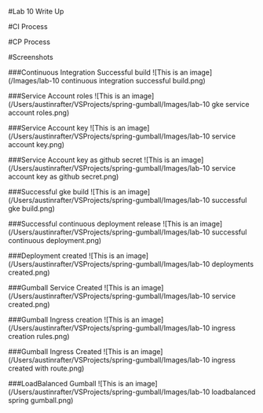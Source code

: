 #Lab 10 Write Up

#CI Process

#CP Process


#Screenshots

###Continuous Integration Successful build
![This is an image](/Images/lab-10 continuous integration successful build.png)

###Service Account roles
![This is an image](/Users/austinrafter/VSProjects/spring-gumball/Images/lab-10 gke service account roles.png)

###Service Account key
![This is an image](/Users/austinrafter/VSProjects/spring-gumball/Images/lab-10 service account key.png)

###Service Account key as github secret
![This is an image](/Users/austinrafter/VSProjects/spring-gumball/Images/lab-10 service account key as github secret.png)

###Successful gke build 
![This is an image](/Users/austinrafter/VSProjects/spring-gumball/Images/lab-10 successful gke build.png)

###Successful continuous deployment release
![This is an image](/Users/austinrafter/VSProjects/spring-gumball/Images/lab-10 successful continuous deployment.png)

###Deployment created
![This is an image](/Users/austinrafter/VSProjects/spring-gumball/Images/lab-10 deployments created.png)

###Gumball Service Created
![This is an image](/Users/austinrafter/VSProjects/spring-gumball/Images/lab-10 service created.png)

###Gumball Ingress creation
![This is an image](/Users/austinrafter/VSProjects/spring-gumball/Images/lab-10 ingress creation rules.png)

###Gumball Ingress Created
![This is an image](/Users/austinrafter/VSProjects/spring-gumball/Images/lab-10 ingress created with route.png)

###LoadBalanced Gumball 
![This is an image](/Users/austinrafter/VSProjects/spring-gumball/Images/lab-10 loadbalanced spring gumball.png)







